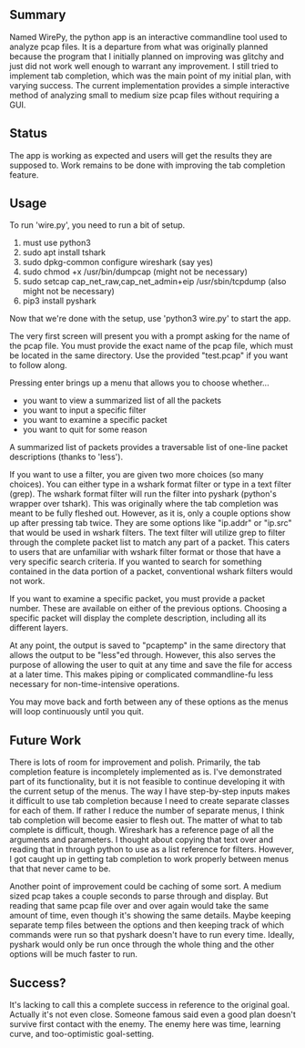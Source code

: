 ## Summary
Named WirePy, the python app is an interactive commandline tool used to analyze pcap files.
It is a departure from what was originally planned because the program that I initially planned on improving was glitchy and just did not work well enough to warrant any improvement.
I still tried to implement tab completion, which was the main point of my initial plan, with varying success.
The current implementation provides a simple interactive method of analyzing small to medium size pcap files without requiring a GUI.

## Status
The app is working as expected and users will get the results they are supposed to.
Work remains to be done with improving the tab completion feature.

## Usage
To run 'wire.py', you need to run a bit of setup.
 1. must use python3
 2. sudo apt install tshark
 3. sudo dpkg-common configure wireshark (say yes)
 4. sudo chmod +x /usr/bin/dumpcap (might not be necessary)
 5. sudo setcap cap_net_raw,cap_net_admin+eip /usr/sbin/tcpdump (also might not be necessary)
 6. pip3 install pyshark

Now that we're done with the setup, use 'python3 wire.py' to start the app.

The very first screen will present you with a prompt asking for the name of the pcap file.
You must provide the exact name of the pcap file, which must be located in the same directory.
Use the provided "test.pcap" if you want to follow along.

Pressing enter brings up a menu that allows you to choose whether...
- you want to view a summarized list of all the packets
- you want to input a specific filter
- you want to examine a specific packet
- you want to quit for some reason

A summarized list of packets provides a traversable list of one-line packet descriptions (thanks to 'less').

If you want to use a filter, you are given two more choices (so many choices).
You can either type in a wshark format filter or type in a text filter (grep).
The wshark format filter will run the filter into pyshark (python's wrapper over tshark).
This was originally where the tab completion was meant to be fully fleshed out.
However, as it is, only a couple options show up after pressing tab twice.
They are some options like "ip.addr" or "ip.src" that would be used in wshark filters.
The text filter will utilize grep to filter through the complete packet list to match any part of a packet.
This caters to users that are unfamiliar with wshark filter format or those that have a very specific search criteria.
If you wanted to search for something contained in the data portion of a packet, conventional wshark filters would not work.

If you want to examine a specific packet, you must provide a packet number.
These are available on either of the previous options.
Choosing a specific packet will display the complete description, including all its different layers.

At any point, the output is saved to "pcaptemp" in the same directory that allows the output to be "less"ed through.
However, this also serves the purpose of allowing the user to quit at any time and save the file for access at a later time.
This makes piping or complicated commandline-fu less necessary for non-time-intensive operations.

You may move back and forth between any of these options as the menus will loop continuously until you quit.

## Future Work
There is lots of room for improvement and polish.
Primarily, the tab completion feature is incompletely implemented as is.
I've demonstrated part of its functionality, but it is not feasible to continue developing it with the current setup of the menus.
The way I have step-by-step inputs makes it difficult to use tab completion because I need to create separate classes for each of them.
If rather I reduce the number of separate menus, I think tab completion will become easier to flesh out.
The matter of what to tab complete is difficult, though.
Wireshark has a reference page of all the arguments and parameters.
I thought about copying that text over and reading that in through python to use as a list reference for filters.
However, I got caught up in getting tab completion to work properly between menus that that never came to be.

Another point of improvement could be caching of some sort.
A medium sized pcap takes a couple seconds to parse through and display.
But reading that same pcap file over and over again would take the same amount of time, even though it's showing the same details.
Maybe keeping separate temp files between the options and then keeping track of which commands were run so that pyshark doesn't have to run every time.
Ideally, pyshark would only be run once through the whole thing and the other options will be much faster to run.

## Success?
It's lacking to call this a complete success in reference to the original goal.
Actually it's not even close.
Someone famous said even a good plan doesn't survive first contact with the enemy.
The enemy here was time, learning curve, and too-optimistic goal-setting.
